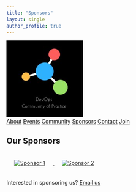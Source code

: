 ```yaml
---
title: "Sponsors"
layout: single
author_profile: true
---
```


<nav class="ortelius-nav">
  <div class="nav-container">
    <a href="index.md" class="nav-logo">
      <img src="assets/logo.png" alt="Canada DevOps Logo" /></a>
    <div class="nav-links">
      <a href="about.md">About</a>
      <a href="events.md">Events</a>
      <a href="community.md">Community</a>
      <a href="sponsors.md">Sponsors</a>
      <a href="contact.md">Contact</a>
      <a href="join.md" class="nav-cta">Join</a>
    </div>
  </div>
</nav>

<section class="sponsors-section">
  <h2>Our Sponsors</h2>
  <div>
    <a href="https://sponsorwebsite.com">
      <img src="assets/sponsor1.png" alt="Sponsor 1" style="height:60px; margin:20px;">
    </a>
    <a href="https://othersponsor.com">
      <img src="assets/sponsor2.png" alt="Sponsor 2" style="height:60px; margin:20px;">
    </a>
  </div>
  <p>Interested in sponsoring us? <a href="mailto:info@canadadevops.org">Email us</a></p>
</section>
